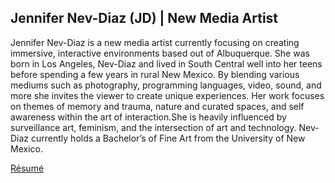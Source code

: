 
## Jennifer Nev-Diaz (JD) | New Media Artist
Jennifer Nev-Diaz is a new media artist currently focusing on creating immersive, interactive environments based out of Albuquerque. She was born in Los Angeles, Nev-Diaz and lived in South Central well into her teens before spending a few years in rural New Mexico. By blending various mediums such as photography, programming languages, video, sound, and more she invites the viewer to create unique experiences. Her work focuses on themes of memory and trauma, nature and curated spaces, and self awareness within the art of interaction.She is heavily influenced by surveillance art, feminism, and the intersection of art and technology. Nev-Diaz currently holds a Bachelor’s of Fine Art from the University of New Mexico.    

[R&eacute;sum&eacute;](resume.md)


